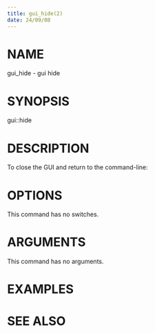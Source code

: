 ```yaml
---
title: gui_hide(2)
date: 24/09/08
---
```


# NAME

gui_hide - gui hide

# SYNOPSIS

gui::hide


# DESCRIPTION

To close the GUI and return to the command-line:

# OPTIONS

This command has no switches.

# ARGUMENTS

This command has no arguments.

# EXAMPLES

# SEE ALSO
